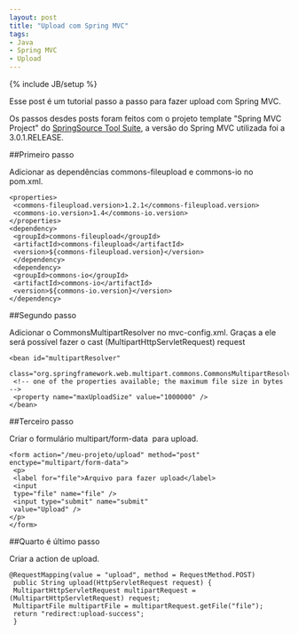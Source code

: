 ```yaml
--- 
layout: post
title: "Upload com Spring MVC"
tags: 
- Java
- Spring MVC
- Upload
---
```

{% include JB/setup %}

Esse post é um tutorial passo a passo para fazer upload com Spring MVC.

Os passos desdes posts foram feitos com o projeto template "Spring MVC Project" do [SpringSource Tool Suite](http://pablocantero.com/blog/2010/08/27/springsource-tools-suite-e-nao-e-que-e-bom/), a versão do Spring MVC utilizada foi a 3.0.1.RELEASE.

##Primeiro passo

Adicionar as dependências commons-fileupload e commons-io no pom.xml.

    <properties>
     <commons-fileupload.version>1.2.1</commons-fileupload.version>
     <commons-io.version>1.4</commons-io.version>
    </properties>
    <dependency>
     <groupId>commons-fileupload</groupId>
     <artifactId>commons-fileupload</artifactId>
     <version>${commons-fileupload.version}</version>
     </dependency>
     <dependency>
     <groupId>commons-io</groupId>
     <artifactId>commons-io</artifactId>
     <version>${commons-io.version}</version>
    </dependency>

##Segundo passo

Adicionar o CommonsMultipartResolver no mvc-config.xml. Graças a ele será possível fazer o cast (MultipartHttpServletRequest) request


    <bean id="multipartResolver"
     class="org.springframework.web.multipart.commons.CommonsMultipartResolver">
     <!-- one of the properties available; the maximum file size in bytes -->
     <property name="maxUploadSize" value="1000000" />
    </bean>

##Terceiro passo

Criar o formulário multipart/form-data  para upload.

    <form action="/meu-projeto/upload" method="post" enctype="multipart/form-data">
     <p>
     <label for="file">Arquivo para fazer upload</label>
     <input
     type="file" name="file" />
     <input type="submit" name="submit"
     value="Upload" />
    </p>
    </form>

##Quarto é último passo

Criar a action de upload.

    @RequestMapping(value = "upload", method = RequestMethod.POST)
     public String upload(HttpServletRequest request) {
     MultipartHttpServletRequest multipartRequest = (MultipartHttpServletRequest) request;
     MultipartFile multipartFile = multipartRequest.getFile("file");
     return "redirect:upload-success";
     }

